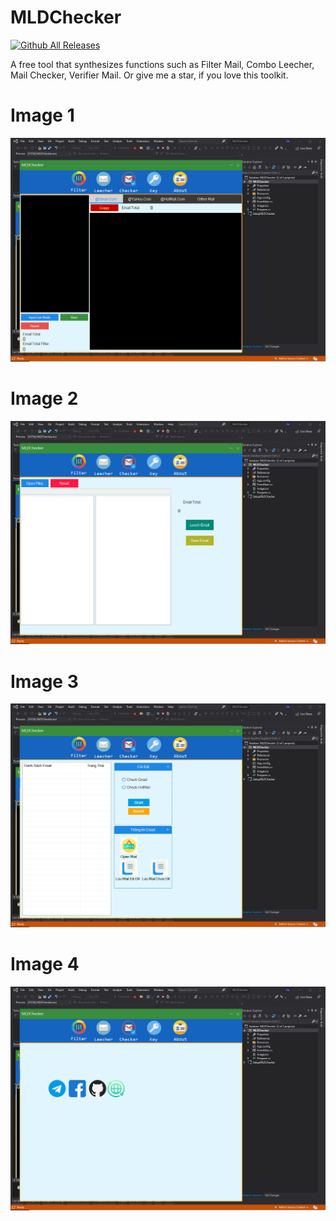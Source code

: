 # MLDChecker

 [![Github All Releases](https://img.shields.io/github/downloads/drakelam/MLDChecker/total.svg)](https://github.com/drakelam/MLDChecker/releases/) 
 
A free tool that synthesizes functions such as Filter Mail, Combo Leecher, Mail Checker, Verifier Mail. Or give me a star, if you love this toolkit.

# Image 1
![enter image description here](https://raw.githubusercontent.com/drakelam/MLDChecker/main/bandicam%202021-11-28%2019-19-32-795.jpg)
 
# Image 2
![enter image description here](https://raw.githubusercontent.com/drakelam/MLDChecker/main/bandicam%202021-11-28%2019-19-39-406.jpg)
 
# Image 3
![enter image description here](https://raw.githubusercontent.com/drakelam/MLDChecker/main/bandicam%202021-11-28%2019-19-43-547.jpg)
 
# Image 4
![enter image description here](https://raw.githubusercontent.com/drakelam/MLDChecker/main/bandicam%202021-11-28%2019-19-47-762.jpg)
 



